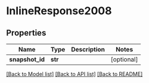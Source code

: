 # InlineResponse2008

## Properties
Name | Type | Description | Notes
------------ | ------------- | ------------- | -------------
**snapshot_id** | **str** |  | [optional] 

[[Back to Model list]](../README.md#documentation-for-models) [[Back to API list]](../README.md#documentation-for-api-endpoints) [[Back to README]](../README.md)


